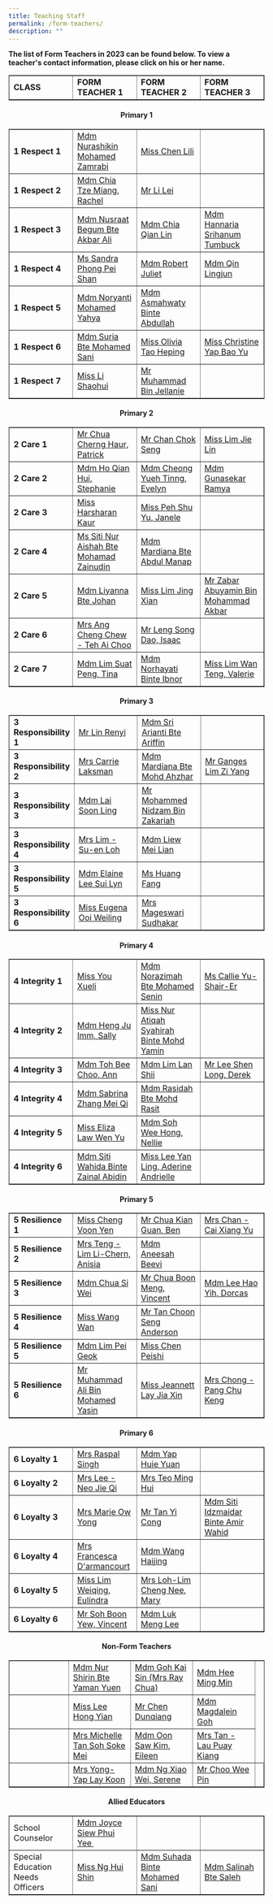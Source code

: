 ```yaml
---
title: Teaching Staff
permalink: /form-teachers/
description: ""
---
```

<p><strong>The list of Form Teachers in 2023 can be found below. To view a teacher's contact information, please click on his or her name.</strong></p>


<table class="table table-responsive table-bordered" border="" cellpadding="10"><tbody><tr style="height: 20px;"><td style="height: 20px; width: 25%;"><strong>CLASS</strong></td><td style="height: 20px; width: 25%;"><strong>FORM TEACHER 1</strong></td><td style="height: 20px; width: 25%;"><strong>FORM TEACHER 2</strong></td><td style="height: 20px; width: 25%;"><strong>FORM TEACHER 3</strong></td></tr></tbody></table>

	
<p>

</p><h4 style="text-align: center;"><strong>Primary 1</strong></h4>

	
<table class="table table-responsive table-bordered" border="" cellpadding="10"><tbody><tr style="height: 20px;"><td style="height: 20px; width: 25%;"><strong>1 Respect 1</strong></td><td style="height: 20px; width: 25%;"><a href="/English-department/#shikin" target="_blank" rel="noopener">Mdm Nurashikin Mohamed Zamrabi</a></td><td style="height: 20px; width: 25%;"><a href="/mtl-department/#lili" target="_blank" rel="noopener">Miss Chen Lili</a></td><td style="height: 20px; width: 25%;">&nbsp;</td></tr><tr style="height: 17px;"><td style="height: 20px; width: 25%;"><strong>1 Respect 2</strong></td><td style="height: 20px; width: 25%;"><a href="/character-citizenship-education-department/#Rachel_" target="_blank" rel="noopener">Mdm Chia Tze Miang, Rachel</a></td><td style="height: 20px; width: 25%;"><a href="/mtl-department/#LiLei_" target="_blank" rel="noopener">Mr Li Lei</a></td><td style="height: 20px; width: 25%;">&nbsp;</td></tr><tr style="height: 20px;"><td style="height: 20px; width: 25%;"><strong>1 Respect 3</strong></td><td style="height: 20px; width: 25%;"><a href="/key-personnel-2/#Nusraat_" target="_blank" rel="noopener">Mdm Nusraat Begum Bte Akbar Ali</a></td><td style="height: 20px; width: 25%;"><a href="/key-personnel-2/#Qianlin_" target="_blank" rel="noopener">Mdm Chia Qian Lin</a></td><td style="height: 20px; width: 25%;"><a href="/key-personnel-2/#Hanna_" target="_blank" rel="noopener">Mdm Hannaria Srihanum Tumbuck</a></td></tr><tr style="height: 20px;"><td style="height: 20px; width: 25%;"><strong>1 Respect 4</strong></td><td style="height: 20px; width: 25%;"><a href="/English-department/#Sandra_" target="_blank" rel="noopener">Ms Sandra Phong Pei Shan</a></td><td style="height: 20px; width: 25%;"><a href="/mtl-department/#Juliet_" target="_blank" rel="noopener">Mdm Robert Juliet</a></td><td style="height: 20px; width: 25%;"><a href="/mtl-department/#Lingjun_" target="_blank" rel="noopener">Mdm Qin Lingjun</a></td></tr><tr style="height: 20px;"><td style="height: 20px; width: 25%;"><strong>1 Respect 5</strong></td><td style="height: 20px; width: 25%;"><a href="/mtl-department/#Noryanti_" target="_blank" rel="noopener">Mdm Noryanti Mohamed Yahya</a></td><td style="height: 20px; width: 25%;"><a href="/ICT-department/#Asmah_" target="_blank" rel="noopener">Mdm Asmahwaty Binte Abdullah</a></td><td style="height: 20px; width: 25%;"></td></tr><tr style="height: 20px;"><td style="height: 20px; width: 25%;"><strong>1 Respect 6</strong></td><td style="height: 20px; width: 25%;"><a href="/student-management-department/#Suria_" target="_blank" rel="noopener">Mdm Suria Bte Mohamed Sani</a></td><td style="height: 20px; width: 25%;"><a href="/pam-and-cca-department/#Olivia_" target="_blank" rel="noopener">Miss Olivia Tao Heping</a></td><td style="height: 20px; width: 25%;"><a href="/pam-and-cca-department/#Christine_" target="_blank" rel="noopener">Miss Christine Yap Bao Yu</a></td></tr><tr style="height: 20px;"><td style="height: 20px; width: 25%;"><strong>1 Respect 7</strong></td><td style="height: 20px; width: 25%;"><a href="/science-department/#Shaohui_" target="_blank" rel="noopener">Miss Li Shaohui</a></td><td style="height: 20px; width: 25%;"><a href="/pam-and-cca-department/#Muhammad_" target="_blank" rel="noopener">Mr Muhammad Bin Jellanie</a></td></tr>
</tbody>
</table>	
<p></p>

<p> 

</p><h4 style="text-align: center;"><strong>Primary 2</strong></h4>


<table class="table table-responsive table-bordered" border="1" cellpadding="10"><tbody><tr style="height: 22px;"><td style="height: 20px; width: 25%;"><strong>2 Care 1</strong></td><td style="height: 20px; width: 25%;"><a href="/mathematics-department/#Patrick_" target="_blank" rel="noopener">Mr Chua Cherng Haur, Patrick</a></td><td style="height: 20px; width: 25%;"><a href="/key-personnel-2/#Chokseng_" target="_blank" rel="noopener">Mr Chan Chok Seng</a></td><td style="height: 20px; width: 25%;"><a href="/mathematics-department/#Jielin_" target="_blank" rel="noopener">Miss Lim Jie Lin</a></td></tr><tr style="height: 20px;"><td style="height: 20px; width: 25%;"><strong>2 Care 2</strong></td><td style="height: 20px; width: 25%;"><a href="/key-personnel-2/#Stephanie_" target="_blank" rel="noopener">Mdm Ho Qian Hui, Stephanie</a></td><td style="height: 20px; width: 25%;"><a href="/English-department/#Evelyn_" target="_blank" rel="noopener">Mdm Cheong Yueh Tinng, Evelyn</a></td><td style="height: 20px; width: 25%;"><a href="/mtl-department/#Ramya_" target="_blank" rel="noopener">Mdm Gunasekar Ramya</a></td></tr><tr style="height: 20px;"><td style="height: 20px; width: 25%;"><strong>2 Care 3</strong></td><td style="height: 20px; width: 25%;"><a href="/English-department/#Harsharan_" target="_blank" rel="noopener">Miss Harsharan Kaur</a></td><td style="height: 20px; width: 25%;"><a href="/pam-and-cca-department/#Janelle_" target="_blank" rel="noopener">Miss Peh Shu Yu, Janele</a></td><td style="height: 20px; width: 25%;">&nbsp;</td></tr><tr style="height: 20px;"><td style="height: 20px; width: 25%;"><strong>2 Care 4</strong></td><td style="height: 20px; width: 25%;"><a href="/ICT-department/#Aishah_" target="_blank" rel="noopener">Ms Siti Nur Aishah Bte Mohamad Zainudin</a></td><td style="height: 20px; width: 25%;"><a href="/mtl-department/#Mardiana_" target="_blank" rel="noopener">Mdm Mardiana Bte Abdul Manap</a></td><td style="height: 20px; width: 25%;">&nbsp;</td></tr><tr style="height: 20px;"><td style="height: 20px; width: 25%;"><strong>2 Care 5</strong></td><td style="height: 20px; width: 25%;"><a href="/ICT-department/#Liyanna_" target="_blank" rel="noopener">Mdm Liyanna Bte Johan</a></td><td style="height: 20px; width: 25%;"><a href="/ICT-department/#Jingxian_" target="_blank" rel="noopener">Miss Lim Jing Xian</a></td><td style="height: 20px; width: 25%;"><a href="/ICT-department/#Zabar_" target="_blank" rel="noopener">Mr Zabar Abuyamin Bin Mohammad Akbar</a></td></tr><tr style="height: 24px;"><td style="height: 20px; width: 25%;"><strong>2 Care 6</strong></td><td style="height: 20px; width: 25%;"><a href="/mathematics-department/#Elis_" target="_blank" rel="noopener">Mrs Ang Cheng Chew - Teh Ai Choo</a></td><td style="height: 20px; width: 25%;"><a href="/ICT-department/#Isaac_" target="_blank" rel="noopener">Mr Leng Song Dao, Isaac</a></td><td style="height: 20px; width: 25%;">&nbsp;</td></tr><tr style="height: 20px;"><td style="height: 20px; width: 25%;"><strong>2 Care 7</strong></td><td style="height: 20px; width: 25%;"><a href="/English-department/#Tina_" target="_blank" rel="noopener">Mdm Lim Suat Peng, Tina</a></td><td style="height: 20px; width: 25%;"><a href="/mtl-department/#Norhayati_" target="_blank" rel="noopener">Mdm Norhayati Binte Ibnor</a></td><td style="height: 20px; width: 26.7194%;"><a href="/mathematics-department/#Valerie_" target="_blank" rel="noopener">Miss Lim Wan Teng, Valerie</a></td></tr></tbody></table>	
<p></p>

<p> 

</p><h4 style="text-align: center;"><strong>Primary 3</strong></h4>


<table class="table table-responsive table-bordered" border="1" cellpadding="10"><tbody><tr style="height: 20px;"><td style="height: 20px; width: 25%;"><strong>3 Responsibility 1</strong></td><td style="height: 20px; width: 25%;"><a href="/science-department/#Renyi_" target="_blank" rel="noopener">Mr Lin Renyi</a></td><td style="height: 20px; width: 25%;"><a href="/key-personnel-2/#Sri_" target="_blank" rel="noopener">Mdm Sri Arianti Bte Ariffin</a></td><td style="height: 20px; width: 25%;">&nbsp;</td></tr><tr style="height: 20px;"><td style="height: 20px; width: 25%;"><strong>3 Responsibility 2</strong></td><td style="height: 20px; width: 25%;"><a href="/ICT-department/#Carrie_" target="_blank" rel="noopener">Mrs Carrie Laksman</a></td><td style="height: 20px; width: 25%;"><a href="/ICT-department/#Diana_" target="_blank" rel="noopener">Mdm Mardiana Bte Mohd Ahzhar</a></td><td style="height: 20px; width: 25%;"><a href="/science-department/#Ganges_" target="_blank" rel="noopener">Mr Ganges Lim Zi Yang</a></td></tr><tr style="height: 20px;"><td style="height: 20px; width: 25%;"><strong>3 Responsibility 3</strong></td><td style="height: 20px; width: 25%;"><a href="/mathematics-department/#Laisoonling_" target="_blank" rel="noopener">Mdm Lai Soon Ling</a></td><td style="height: 20px; width: 25%;"><a href="/key-personnel-2/#Nidzam_" target="_blank" rel="noopener">Mr Mohammed Nidzam Bin Zakariah</a></td><td style="height: 20px; width: 25%;">&nbsp;</td></tr><tr style="height: 20px;"><td style="height: 20px; width: 25%;"><strong>3 Responsibility 4</strong></td><td style="height: 20px; width: 25%;"><a href="/key-personnel-2/#Suen_" target="_blank" rel="noopener">Mrs Lim - Su-en Loh</a></td><td style="height: 20px; width: 25%;"><a href="/mtl-department/#Meilian_" target="_blank" rel="noopener">Mdm Liew Mei Lian</a></td><td style="height: 20px; width: 25%;">&nbsp;</td></tr><tr style="height: 20px;"><td style="height: 20px; width: 25%;"><strong>3 Responsibility 5</strong></td><td style="height: 20px; width: 25%;"><a href="/mathematics-department/#Elaine_" target="_blank" rel="noopener">Mdm Elaine Lee Sui Lyn</a></td><td style="height: 20px; width: 25%;"><a href="/mtl-department/#Huangfang_" target="_blank" rel="noopener">Ms Huang Fang</a></td><td style="height: 20px; width: 25%;">&nbsp;</td></tr><tr style="height: 29px;"><td style="height: 20px; width: 25%;"><strong>3 Responsibility 6</strong></td><td style="height: 20px; width: 25%;"><a href="/key-personnel-2/#Eugena_" target="_blank" rel="noopener">Miss Eugena Ooi Weiling</a></td><td style="height: 20px; width: 25%;"><a href="/key-personnel-2/#Mageswari_" target="_blank" rel="noopener">Mrs Mageswari Sudhakar</a></td><td style="height: 20px; width: 25%;">&nbsp;</td></tr></tbody></table>
<p></p>
	
<p> 

</p><h4 style="text-align: center;"><strong>Primary 4</strong></h4>


<table class="table table-responsive table-bordered" border="1" cellpadding="10"><tbody><tr style="height: 20px;"><td style="height: 20px; width: 25%;"><strong>4 Integrity 1</strong></td><td style="height: 20px; width: 25%;"><a href="/science-department/#Xueli_" target="_blank" rel="noopener">Miss You Xueli</a></td><td style="height: 20px; width: 25%;"><a href="/character-citizenship-education-department/#Nora_" target="_blank" rel="noopener">Mdm Norazimah Bte Mohamed Senin</a></td><td style="height: 20px; width: 25%;"><a href="/pam-and-cca-department/#Callie_" target="_blank" rel="noopener">Ms Callie Yu-Shair-Er</a></td></tr><tr style="height: 20px;"><td style="height: 20px; width: 25%;"><strong>4 Integrity 2</strong></td><td style="height: 20px; width: 25%;"><a href="/mathematics-department/#Sally_" target="_blank" rel="noopener">Mdm Heng Ju Imm, Sally</a></td><td style="height: 20px; width: 25%;"><a href="/science-department/#Atiqah_" target="_blank" rel="noopener">Miss Nur Atiqah Syahirah Binte Mohd Yamin</a></td><td style="height: 20px; width: 25%;">&nbsp;</td></tr><tr style="height: 20px;"><td style="height: 20px; width: 25%;"><strong>4 Integrity 3</strong></td><td style="height: 20px; width: 25%;"><a href="/key-personnel-2/#Ann_" target="_blank" rel="noopener">Mdm Toh Bee Choo, Ann</a></td><td style="height: 20px; width: 25%;"><a href="/ICT-department/#LanShii_" target="_blank" rel="noopener">Mdm Lim Lan Shii</a></td><td style="height: 20px; width: 25%;"><a href="/mathematics-department/#Derek_" target="_blank" rel="noopener">Mr Lee Shen Long, Derek</a></td></tr><tr style="height: 20px;"><td style="height: 20px; width: 25%;"><strong>4 Integrity 4</strong></td><td style="height: 20px; width: 25%;"><a href="english-department/#Sabrina_" target="_blank" rel="noopener">Mdm Sabrina Zhang Mei Qi</a></td><td style="height: 20px; width: 25%;"><a href="/key-personnel-2/#Rasidah_" target="_blank" rel="noopener">Mdm Rasidah Bte Mohd Rasit</a></td><td style="height: 20px; width: 25%;">&nbsp;</td></tr><tr style="height: 20px;"><td style="height: 20px; width: 25%;"><strong>4 Integrity 5</strong></td><td style="height: 20px; width: 25%;"><a href="English-department/#Eliza_" target="_blank" rel="noopener">Miss Eliza Law Wen Yu</a></td><td style="height: 20px; width: 25%;"><a href="/key-personnel-2/#Nellie_" target="_blank" rel="noopener">Mdm Soh Wee Hong, Nellie</a></td><td style="height: 20px; width: 25%;">&nbsp;</td></tr><tr style="height: 20px;"><td style="height: 20px; width: 25%;"><strong>4 Integrity 6</strong></td><td style="height: 20px; width: 25%;"><a href="/mathematics-department/#Wahida_" target="_blank" rel="noopener">Mdm Siti Wahida Binte Zainal Abidin</a></td><td style="height: 20px; width: 25%;"><a href="/key-personnel-2/#Andrielle_" target="_blank" rel="noopener">Miss Lee Yan Ling, Aderine Andrielle</a></td><td style="height: 20px; width: 25%;">&nbsp;</td></tr></tbody></table><p></p>
	
<p> 

</p><h4 style="text-align: center;"><strong>Primary 5</strong></h4>


<table class="table table-responsive table-bordered" border="1" cellpadding="10"><tbody><tr style="height: 20px;"><td style="height: 20px; width:25%;"><strong>5 Resilience 1</strong></td><td style="height: 20px; width: 25%;"><a href="/science-department/#Voonyen_" target="_blank" rel="noopener">Miss Cheng Voon Yen</a></td><td style="height: 20px; width: 25%;"><a href="/character-citizenship-education-department/#Ben_" target="_blank" rel="noopener">Mr Chua Kian Guan, Ben</a></td><td style="height: 20px; width: 25%;"><a href="/mtl-department/#Xiangyu_" target="_blank" rel="noopener">Mrs Chan - Cai Xiang Yu</a></td></tr><tr style="height: 20px;"><td style="height: 20px; width: 25%;"><strong>5 Resilience 2</strong></td><td style="height: 20px; width: 25%;"><a href="/key-personnel-2/#Anisia_" target="_blank" rel="noopener">Mrs Teng - Lim Li-Chern, Anisia</a></td><td style="height: 20px; width: 25%;"><a href="/character-citizenship-education-department/#Aneesah_" target="_blank" rel="noopener">Mdm Aneesah Beevi</a></td><td style="height: 20px; width: 25%;">&nbsp;</td></tr><tr style="height: 20px;"><td style="height: 20px; width: 25%;"><strong>5 Resilience 3</strong></td><td style="height: 20px; width: 25%;"><a href="/key-personnel-2/#Siwei_" target="_blank" rel="noopener">Mdm Chua Si Wei</a></td><td style="height: 20px; width: 25%;"><a href="/key-personnel-2/#Vincentchua_" target="_blank" rel="noopener">Mr Chua Boon Meng, Vincent</a></td><td style="height: 20px; width: 25%;"><a href="/key-personnel-2/#Dorcas_" target="_blank" rel="noopener">Mdm Lee Hao Yih, Dorcas</a></td></tr><tr style="height: 20px;"><td style="height: 20px; width: 25%;"><strong>5 Resilience 4</strong></td><td style="height: 20px; width: 25%;"><a href="/mtl-department/#Wangwan_" target="_blank" rel="noopener">Miss Wang Wan</a></td><td style="height: 20px; width: 25%;"><a href="/key-personnel-2/#Anderson_" target="_blank" rel="noopener">Mr Tan Choon Seng Anderson</a></td><td style="height: 20px; width: 25%;">&nbsp;</td></tr><tr style="height: 20px;"><td style="height: 20px; width: 25%;"><strong>5 Resilience 5</strong></td><td style="height: 20px; width: 25%;"><a href="/mathematics-department/#Shannon_" target="_blank" rel="noopener">Mdm Lim Pei Geok</a></td><td style="height: 20px; width: 25%;"><a href="/character-citizenship-education-department/#Peishi_" target="_blank" rel="noopener">Miss Chen Peishi</a></td><td style="height: 20px; width: 25%;">&nbsp;</td></tr><tr style="height: 20px;"><td style="height: 20px; width: 25%;"><strong>5 Resilience 6</strong></td><td style="height: 20px; width: 25%;"><a href="/English-department/#Ali_" target="_blank" rel="noopener">Mr Muhammad Ali Bin Mohamed Yasin</a></td><td style="height: 20px; width: 25%;"><a style="font-family: inherit; font-size: inherit;" href="/key-personnel-2/#Jeannett_" target="_blank" rel="noopener">Miss Jeannett Lay Jia Xin</a></td><td style="height: 20px; width: 25%;"><a href="/key-personnel-2/#Chukeng_" target="_blank" rel="noopener">Mrs Chong - Pang Chu Keng</a></td></tr></tbody></table><p></p>
	
<p> 

</p><h4 style="text-align: center;"><strong>Primary 6</strong></h4>


<table class="table table-responsive table-bordered" border="1" cellpadding="10"><tbody><tr style="height: 20px;"><td style="height: 20px; width: 25%;"><strong>6 Loyalty 1</strong></td><td style="height: 20px; width: 25%;"><a href="english-department/#Kiranjit_" target="_blank" rel="noopener">Mrs Raspal Singh</a></td><td style="height: 20px; width: 25%;"><a href="/key-personnel-2/#Huieyuan_" target="_blank" rel="noopener">Mdm Yap Huie Yuan</a></td><td style="height: 20px; width: 25%;">&nbsp;</td></tr><tr style="height: 20px;"><td style="height: 20px; width: 25%;"><strong>6 Loyalty 2</strong></td><td style="height: 20px; width: 25%;"><a href="/key-personnel-2/#Jieqi_" target="_blank" rel="noopener">Mrs Lee - Neo Jie Qi</a></td><td style="height: 20px; width: 25%;"><a href="/key-personnel-2/#Minghui_" target="_blank" rel="noopener">Mrs Teo Ming Hui</a></td><td style="height: 20px; width: 25%;">&nbsp;</td></tr><tr style="height: 20px;"><td style="height: 20px; width: 25%;"><strong>6 Loyalty 3</strong></td><td style="height: 20px; width: 25%;"><a href="/student-management-department/#Marie_" target="_blank" rel="noopener">Mrs Marie Ow Yong</a></td><td style="height: 20px; width: 25%;"><a href="/student-management-department/#Yicong_" target="_blank" rel="noopener">Mr Tan Yi Cong</a></td><td style="height: 20px; width: 25%;"><a href="/key-personnel-2/#Idzmaidar_" target="_blank" rel="noopener">Mdm Siti Idzmaidar Binte Amir Wahid</a></td></tr><tr style="height: 20px;"><td style="height: 20px; width: 25%;"><strong>6 Loyalty 4</strong></td><td style="height: 20px; width: 25%;"><a href="/ICT-department/#Francesca_" target="_blank" rel="noopener">Mrs Francesca D'armancourt</a></td><td style="height: 20px; width: 25%;"><a href="/character-citizenship-education-department/#Haijing_" target="_blank" rel="noopener">Mdm Wang Haijing</a></td><td style="height: 20px; width: 25%;">&nbsp;</td></tr><tr style="height: 20px;"><td style="height: 20px; width: 25%;"><strong>6 Loyalty 5</strong></td><td style="height: 20px; width: 25%;"><a href="/key-personnel-2/#Eulindra_" target="_blank" rel="noopener">Miss Lim Weiqing, Eulindra</a></td><td style="height: 20px; width: 25%;"><a href="/key-personnel-2/#Mary_" target="_blank" rel="noopener">Mrs Loh-Lim Cheng Nee, Mary</a></td><td style="height: 20px; width: 25%;">&nbsp;</td></tr><tr style="height: 1.21875px;"><td style="height: 20px; width: 25%;"><strong>6 Loyalty 6</strong></td><td style="height: 20px; width: 25%;"><a style="font-family: inherit; font-size: inherit;" href="/key-personnel-2/#Vincents_" target="_blank" rel="noopener"> Mr Soh Boon Yew, Vincent</a></td><td style="height: 20px; width: 25%;"><a href="/key-personnel-2/#Menglee_" target="_blank" rel="noopener">Mdm Luk Meng Lee</a></td><td style="height: 20px; width: 25%;">&nbsp;</td></tr></tbody></table><p></p>
	
<p> 

</p><h4 style="text-align: center;"><strong>Non-Form Teachers</strong></h4>

<table class="table table-responsive table-bordered" border="1" cellpadding="10"><tbody><tr style="height: 20px;"><td style="height: 20px; width: 25%;">&nbsp;</td><td style="height: 20px; width: 25%;"><a href="/key-personnel-2/#Shirin_" target="_blank" rel="noopener">Mdm Nur Shirin Bte Yaman Yuen</a></td><td style="height: 20px; width: 25%;"><a href="/mtl-department/#Raychua_" target="_blank" rel="noopener">Mdm Goh Kai Sin (Mrs Ray Chua)</a></td><td style="height: 20px; width: 25%;"><a href="/mtl-department/#Mingmin_" target="_blank" rel="noopener">Mdm Hee Ming Min</a></td></tr><tr style="height: 20px;"><td style="height: 20px; width: 25%;">&nbsp;</td><td style="height: 20px; width: 25%;"><a href="/mtl-department/#Hongyian_">Miss Lee Hong Yian</a></td><td style="height: 20px; width: 25%;"><a href="/mtl-department/#Simon_" target="_blank" rel="noopener">Mr Chen Dunqiang</a></td><td style="height: 20px; width: 25%;"><a href="/english-department/#Magdalein_" target="_blank" rel="noopener">Mdm Magdalein Goh</a></td></tr><tr style="height: 20px;"><td style="height: 20px; width: 25%;">&nbsp;</td><td style="height: 20px; width: 25%;"><a href="/science-department/#Michelle_" target="_blank" rel="noopener">Mrs Michelle Tan Soh Soke Mei</a></td><td style="height: 20px; width: 25%;"><a href="/mathematics-department/#Eileen_" target="_blank" rel="noopener">Mdm Oon Saw Kim, Eileen</a></td><td style="height: 20px; width: 25%;"><a href="/mathematics-department/#Puaykiang_" target="_blank" rel="noopener">Mrs Tan - Lau Puay Kiang</a></td></tr><tr style="height: 20px;"><td style="height: 20px; width: 25%;">&nbsp;</td><td style="height: 20px; width: 25%;"><a href="/science-department/#Laykoon_" target="_blank" rel="noopener">Mrs Yong-Yap Lay Koon</a></td><td style="height: 20px; width: 25%;"><a href="/science-department/#Serene_" target="_blank" rel="noopener">Mdm Ng Xiao Wei, Serene</a></td><td style="height: 20px; width: 25%;"><a href="/key-personnel-2/#Weepin_" target="_blank" rel="noopener">Mr Choo Wee Pin</a></td><td style="height: 20px; width: 25%;"><a></a></td></tr></tbody></table><p></p>
	
<p> 

</p><h4 style="text-align: center;"><strong>Allied Educators</strong></h4>


<table class="table table-responsive table-bordered" border="1" cellpadding="10"><tbody><tr style="height: 20px;"><td style="height: 20px; width: 25%;">School Counselor</td><td style="height: 20px; width: 25%;"><a href="/allied-educators/#Joyce_" target="_blank" rel="noopener">Mdm Joyce Siew Phui Yee&nbsp;</a></td><td style="height: 20px; width: 25%;">&nbsp;</td><td style="height: 20px; width: 25%;">&nbsp;</td></tr><tr style="height: 20px;"><td style="height: 20px; width: 25%;">Special Education Needs Officers</td><td style="height: 20px; width: 25%;"><a href="/allied-educators/#Huishin_" target="_blank" rel="noopener">Miss Ng Hui Shin</a></td><td style="height: 20px; width: 25%;"><a href="/allied-educators/#Suhada_" target="_blank" rel="noopener">Mdm Suhada Binte Mohamed Sani</a></td><td style="height: 20px; width: 25%;"><a href="/allied-educators/#Salinah_" target="_blank" rel="noopener">Mdm Salinah Bte Saleh</a></td></tr></tbody></table><p></p>